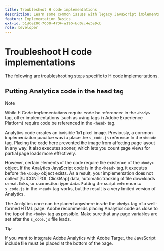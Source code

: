 ```yaml
---
title: Troubleshoot H code implementations
description: Learn some common issues with legacy JavaScript implementations.
feature: Implementation Basics
exl-id: 51d6e286-7008-4736-a196-bd8ac4e3e9cb
role: Developer
---
```

# Troubleshoot H code implementations

The following are troubleshooting steps specific to H code implementations.

## Putting Analytics code in the head tag

>[!NOTE]
>
>While H Code implementations require code be referenced in the `<body>` tag, other implementations (such as using tags in Adobe Experience Platform) require code be referenced in the `<head>` tag.

Analytics code creates an invisible 1x1 pixel image. Previously, a common implementation practice was to place the `s_code.js` reference in the `<head>` tag. Placing the code here prevented the image from affecting page layout in any way. It also executes sooner, which lets you count page views for partial page loads more effectively.

However, certain elements of the code require the existence of the `<body>` object. If the Analytics JavaScript code is in the `<head>` tag, it executes before the `<body>` object exists. As a result, your implementation does not collect [!UICONTROL ClickMap] data, automatic tracking of file downloads or exit links, or connection type data. Putting the script reference to `s_code.js` in the `<head>` tag works, but the result is a very limited version of Analytics.

The Analytics code can be placed anywhere inside the `<body>` tag of a well-formed HTML page. Adobe recommends placing Analytics code as close to the top of the `<body>` tag as possible. Make sure that any page variables are set after the `s_code.js` file loads.

>[!TIP]
>
>If you want to integrate Adobe Analytics with Adobe Target, the JavaScript include file must be placed at the bottom of the page.
